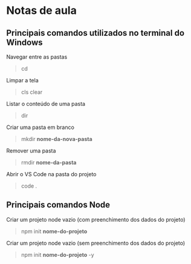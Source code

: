 # Notas de aula

## Principais comandos utilizados no terminal do Windows

Navegar entre as pastas

> cd

Limpar a tela

> cls
> clear

Listar o conteúdo de uma pasta

> dir

Criar uma pasta em branco

> mkdir **nome-da-nova-pasta**

Remover uma pasta

> rmdir **nome-da-pasta**

Abrir o VS Code na pasta do projeto

> code .

## Principais comandos Node

Criar um projeto node vazio (com preenchimento dos dados do projeto)

> npm init **nome-do-projeto**

Criar um projeto node vazio (sem preenchimento dos dados do projeto)

> npm init **nome-do-projeto** -y

